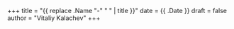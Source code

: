+++
title = "{{ replace .Name "-" " " | title }}"
date = {{ .Date }}
draft = false
author = "Vitaliy Kalachev"
+++

